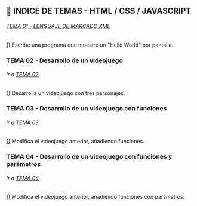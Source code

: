 ## :file_folder: INDICE DE TEMAS - HTML / CSS / JAVASCRIPT

<a name="tema1"/>

###### [TEMA 01 - LENGUAJE DE MARCADO XML](https://github.com/Carlos-93/HTML-CSS-JAVASCRIPT/tree/main/1%20DAW/TEMA%2001%20-%20LENGUAJE%20DE%20MARCADO%20XML)

[1)](https://github.com/Carlos-93/HTML-CSS-JAVASCRIPT/blob/main/1%20DAW/TEMA%2001%20-%20LENGUAJE%20DE%20MARCADO%20XML/Ejercicio_01.xml) Escribe una programa que muestre un "Hello World" por pantalla.

### TEMA 02 - Desarrollo de un videojuego
###### Ir a [TEMA 02](https://github.com/Carlos-93/CPP/tree/main/1%20DAW/TEMA%2002%20-%20VIDEOJUEGO)

[1)](https://github.com/Carlos-93/CPP/blob/main/1%20DAW/TEMA%2002%20-%20VIDEOJUEGO/VideoJuego(1).cpp) Desarrolla un videojuego con tres personajes.

### TEMA 03 - Desarrollo de un videojuego con funciones
###### Ir a [TEMA 03](https://github.com/Carlos-93/CPP/tree/main/1%20DAW/TEMA%2002%20-%20VIDEOJUEGO)

[1)](https://github.com/Carlos-93/CPP/blob/main/1%20DAW/TEMA%2003%20-%20VIDEOJUEGO%20CON%20FUNCIONES/VideoJuego(2).cpp) Modifica el videojuego anterior, añadiendo funciones.

### TEMA 04 - Desarrollo de un videojuego con funciones y parámetros
###### Ir a [TEMA 04](https://github.com/Carlos-93/CPP/tree/main/1%20DAW/TEMA%2002%20-%20VIDEOJUEGO)

[1)](https://github.com/Carlos-93/CPP/blob/main/1%20DAW/TEMA%2004%20-%20VIDEOJUEGO%20CON%20PAR%C3%81METROS/VideoJuego(3).cpp) Modifica el videojuego anterior, añadiendo funciones con parámetros.
